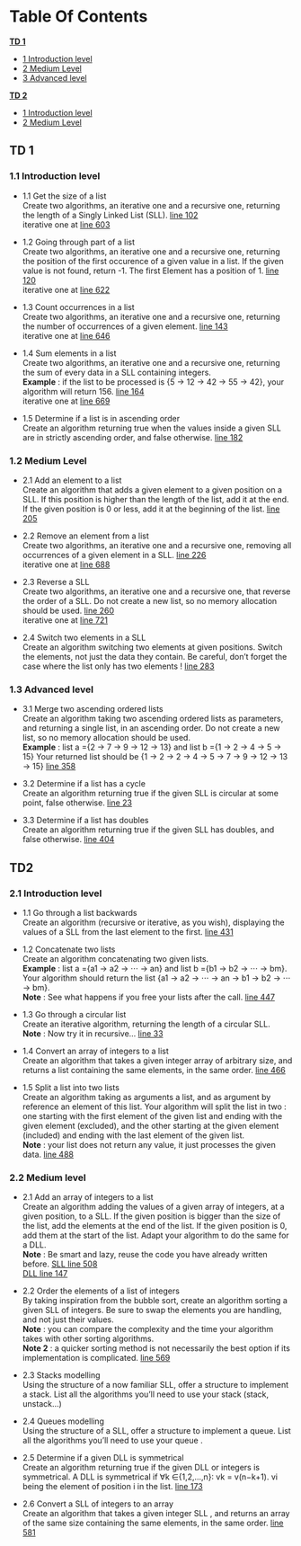 # Table Of Contents
[<strong>TD 1</strong>](#TD-1)
- [1 Introduction level](#11-Introduction-level)
- [2 Medium Level](#12-Medium-Level)
- [3 Advanced level](#13-Advanced-level)

[<strong>TD 2</strong>](#TD-2)
- [1 Introduction level](#21-Introduction-level)
- [2 Medium Level](#22-Medium-Level)
## TD 1
### 1.1 Introduction level
- 1.1 Get the size of a list <br/>
Create two algorithms, an iterative one and a recursive one, returning the length of a Singly Linked List (SLL).
[line 102](https://github.com/gundamzhou/L2-C/blob/master/lib/simpleLinkedList.c) 
<br/>iterative one at [line 603](https://github.com/gundamzhou/L2-C/blob/master/lib/simpleLinkedList.c)
- 1.2 Going through part of a list <br/>
Create two algorithms, an iterative one and a recursive one, returning the position of the first occurence of a given value in a list. If the given value is not found, return -1. The first Element has a position of 1.
[line 120](https://github.com/gundamzhou/L2-C/blob/master/lib/simpleLinkedList.c)
<br/>iterative one at [line 622](https://github.com/gundamzhou/L2-C/blob/master/lib/simpleLinkedList.c)

- 1.3 Count occurrences in a list <br/>
Create two algorithms, an iterative one and a recursive one, returning the number of occurrences of a given element.
[line 143](https://github.com/gundamzhou/L2-C/blob/master/lib/simpleLinkedList.c)
<br/>iterative one at [line 646](https://github.com/gundamzhou/L2-C/blob/master/lib/simpleLinkedList.c)

- 1.4 Sum elements in a list <br/>
Create two algorithms, an iterative one and a recursive one, returning the sum of every data in a SLL containing integers. <br/>
<strong>Example</strong> : if the list to be processed is {5 → 12 → 42 → 55 → 42}, your algorithm will return 156.
[line 164](https://github.com/gundamzhou/L2-C/blob/master/lib/simpleLinkedList.c)
<br/>iterative one at [line 669](https://github.com/gundamzhou/L2-C/blob/master/lib/simpleLinkedList.c)

- 1.5 Determine if a list is in ascending order<br/>
Create an algorithm returning true when the values inside a given SLL are in strictly ascending order, and false otherwise.
[line 182](https://github.com/gundamzhou/L2-C/blob/master/lib/simpleLinkedList.c)

### 1.2 Medium Level
- 2.1 Add an element to a list <br/>
Create an algorithm that adds a given element to a given position on a SLL. If this position is higher than the length of the list, add it at the end. If the given position is 0 or less, add it at the beginning of the list.
[line 205](https://github.com/gundamzhou/L2-C/blob/master/lib/simpleLinkedList.c)

- 2.2 Remove an element from a list <br/>
Create two algorithms, an iterative one and a recursive one, removing all occurrences of a given element in a SLL.
[line 226](https://github.com/gundamzhou/L2-C/blob/master/lib/simpleLinkedList.c)
<br/>iterative one at [line 688](https://github.com/gundamzhou/L2-C/blob/master/lib/simpleLinkedList.c)

- 2.3 Reverse a SLL <br/>
Create two algorithms, an iterative one and a recursive one, that reverse the order of a SLL. Do not create a new list, so no memory allocation should be used.
[line 260](https://github.com/gundamzhou/L2-C/blob/master/lib/simpleLinkedList.c)
<br/>iterative one at [line 721](https://github.com/gundamzhou/L2-C/blob/master/lib/simpleLinkedList.c)

- 2.4 Switch two elements in a SLL <br/>
Create an algorithm switching two elements at given positions. Switch the elements, not just the data they contain. Be careful, don’t forget the case where the list only has two elements !
[line 283](https://github.com/gundamzhou/L2-C/blob/master/lib/simpleLinkedList.c)

### 1.3 Advanced level
- 3.1 Merge two ascending ordered lists <br/>
    Create an algorithm taking two ascending ordered lists as parameters, and returning a single list, in an ascending order.
Do not create a new list, so no memory allocation should be used. <br/>
<strong>Example</strong> : list a ={2 → 7 → 9 → 12 → 13} and list b ={1 → 2 → 4 → 5 → 15}
Your returned list should be {1 → 2 → 2 → 4 → 5 → 7 → 9 → 12 → 13 → 15}
[line 358](https://github.com/gundamzhou/L2-C/blob/master/lib/simpleLinkedList.c)

- 3.2 Determine if a list has a cycle <br/>
Create an algorithm returning true if the given SLL is circular at some point, false otherwise.
[line 23](https://github.com/gundamzhou/L2-C/blob/master/lib/circledLinkedList.c)

- 3.3 Determine if a list has doubles <br/>
Create an algorithm returning true if the given SLL has doubles, and false otherwise.
[line 404](https://github.com/gundamzhou/L2-C/blob/master/lib/simpleLinkedList.c)

## TD2
### 2.1 Introduction level
- 1.1 Go through a list backwards <br/>
Create an algorithm (recursive or iterative, as you wish), displaying the values of a SLL from the last element to the first.
[line 431](https://github.com/gundamzhou/L2-C/blob/master/lib/simpleLinkedList.c)

- 1.2 Concatenate two lists <br/>
Create an algorithm concatenating two given lists. <br/>
<strong>Example</strong> : list a ={a1 → a2 → ⋅⋅⋅ → an} and list b ={b1 → b2 → ⋅⋅⋅ → bm}. Your algorithm should return the list {a1 → a2 → ⋅⋅⋅ → an → b1 → b2 → ⋅⋅⋅ → bm}. <br/>
<strong>Note</strong> : See what happens if you free your lists after the call.
[line 447](https://github.com/gundamzhou/L2-C/blob/master/lib/simpleLinkedList.c)

- 1.3 Go through a circular list <br/>
Create an iterative algorithm, returning the length of a circular SLL. <br/>
<strong>Note</strong> : Now try it in recursive...
[line 33](https://github.com/gundamzhou/L2-C/blob/master/lib/circledLinkedList.c)

- 1.4 Convert an array of integers to a list <br/>
Create an algorithm that takes a given integer array of arbitrary size, and returns a list containing the same elements, in the same order.
[line 466](https://github.com/gundamzhou/L2-C/blob/master/lib/simpleLinkedList.c)

- 1.5 Split a list into two lists <br/>
Create an algorithm taking as arguments a list, and as argument by reference an element of this list. Your algorithm will split the list in two : one starting with the first element of the given list and ending with the given element (excluded), and the other starting at the given element (included) and ending with the last element of the given list. <br/>
<strong>Note</strong> : your list does not return any value, it just processes the given data. 
[line 488](https://github.com/gundamzhou/L2-C/blob/master/lib/simpleLinkedList.c)

### 2.2 Medium level
- 2.1 Add an array of integers to a list <br/>
Create an algorithm adding the values of a given array of integers, at a given position, to a SLL. If the given position is bigger than the size of the list, add the elements at the end of the list. If the given position is 0, add them at the start of the list.
Adapt your algorithm to do the same for a DLL. <br/>
<strong>Note</strong> : Be smart and lazy, reuse the code you have already written before.
[SLL line 508](https://github.com/gundamzhou/L2-C/blob/master/lib/simpleLinkedList.c) <br/>
[DLL line 147](https://github.com/gundamzhou/L2-C/blob/master/lib/doubleLinkedList.c)

- 2.2 Order the elements of a list of integers <br/>
By taking inspiration from the bubble sort, create an algorithm sorting a given SLL of integers.
Be sure to swap the elements you are handling, and not just their values.<br/>
<strong>Note</strong> : you can compare the complexity and the time your algorithm takes with other sorting algorithms. <br/>
<strong>Note 2</strong> : a quicker sorting method is not necessarily the best option if its implementation is complicated. 
[line 569](https://github.com/gundamzhou/L2-C/blob/master/lib/simpleLinkedList.c)

- 2.3 Stacks modelling <br/>
Using the structure of a now familiar SLL, offer a structure to implement a stack.
List all the algorithms you’ll need to use your stack (stack, unstack…)

- 2.4 Queues modelling <br/>
Using the structure of a SLL, offer a structure to implement a queue.
List all the algorithms you’ll need to use your queue .

- 2.5 Determine if a given DLL is symmetrical <br/>
Create an algorithm returning true if the given DLL or integers is symmetrical.
A DLL is symmetrical if ∀k ∈{1,2,...,n}∶ vk = v(n−k+1). vi being the element of position i in the list.
[line 173](https://github.com/gundamzhou/L2-C/blob/master/lib/doubleLinkedList.c)

- 2.6 Convert a SLL of integers to an array <br/>
Create an algorithm that takes a given integer SLL , and returns an array of the same size containing the same elements, in the same order.
[line 581](https://github.com/gundamzhou/L2-C/blob/master/lib/simpleLinkedList.c)
